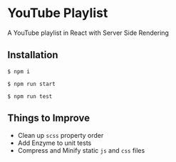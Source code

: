 # YouTube Playlist
A YouTube playlist in React with Server Side Rendering

## Installation

```
$ npm i 

$ npm run start

$ npm run test
```

## Things to Improve

* Clean up `scss` property order
* Add Enzyme to unit tests
* Compress and Minify static `js` and `css` files

